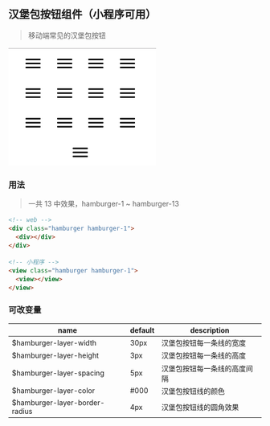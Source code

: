## 汉堡包按钮组件（小程序可用）
> 移动端常见的汉堡包按钮

![效果展示](./hamburger.gif)

### 用法
> 一共 13 中效果，hamburger-1 ~ hamburger-13

```html
<!-- web -->
<div class="hamburger hamburger-1">
  <div></div>
</div>

<!-- 小程序 -->
<view class="hamburger hamburger-1">
  <view></view>
</view>
```

### 可改变量
 name                           | default | description
 ------------------------------ | ------- | ------------
 $hamburger-layer-width         | 30px    | 汉堡包按钮每一条线的宽度
 $hamburger-layer-height        | 3px     | 汉堡包按钮每一条线的高度
 $hamburger-layer-spacing       | 5px     | 汉堡包按钮每一条线的高度间隔
 $hamburger-layer-color         | #000    | 汉堡包按钮线的颜色
 $hamburger-layer-border-radius | 4px     | 汉堡包按钮线的圆角效果
 